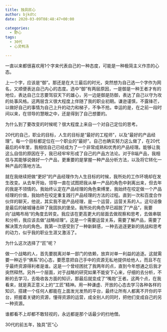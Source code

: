 ```yaml
---
title: 独具匠心
author: bjkdtc
date: 2020-03-09T08:48:47+00:00

categories:
  - 野心
tags:
  - 30代
  - 心灵鸭汤

---
```

一直以来都很喜欢用1个字来代表自己的一种态度，可能是一种极简主义作祟的心态。

上一个字，应该是“御”。那还是在大三最后的时光，突然想为自己选一个字作为网名，又顺便表达自己内心的态度。选中“御”有两层原因，一是御是一种王者才有的地位，表达自己立志要驾驭天下的雄心，另一边是御是防御，表达了自己以守为攻的处事风格。这两层含义很大程度上伴随了我的职业初期。谦逊谨慎，不露锋芒，以做好自己的事情为自己上升的动力和梯子，不争不抢。幸运的是，在之前一段时间以来，在领导的慧眼之中，还是得到了自己想要的。

为什么到了要改变的时候呢？很大程度上来自一个对自己定位的思考。

20代的自己，职业的目标，人生的目标是“最好的工程师”，以及“最好的产品经理”。每一个目标都定位在一个职业的“最好”。自己也确实努力这么做了，在20代最后的4年里，我相信自己已经成为了一个非常成熟和优秀的产品经理。能够让我这么自信的原因在于，我已经牢牢形成了自己的产品方法论。对于B端产品，我相信与其能够说做好一个产品，更重要的是掌握一种产品分析方法，以及将它转化一种产品的落地方法。

就在我继续把做“更好”的产品经理作为人生目标的时候，我所处的工作环境却在发生改变。从去年开始，领导一直在试图把我从单一产品的角色中剥离出来，但去年的我是不领情的。我始终认定在产品经理的角色束缚里，我始终在咬定做一个产品经理的价值，我始终在咬定重复践行产品经理的方法的过程。直到一次和百度合作伙伴的聊天，他说，其实我不是产品经理，是一个运营，运营关系的人。这句话像是最后的破城锤击碎了我固执的堡垒。我所处的角色早已超脱了“产品“，我要向”战略布局“的角度去转变。我应该在更高更大的层面去做观察和思考，去做串联和分析，我应该去做”战略经理“。这是一个需要运营关系，需要了解产品，需要了解决策方向的角色。我第一次感受到了一种新鲜感，一种去追逐更新的挑战和思考的动力，似乎我的职业生涯又激活了。

为什么这次选择了“匠”呢？

做一个战略的人，首先要脱离对单一部门的依赖，放弃对单一利益的追逐。这就需要一种近乎“佛系”的心态，要愿意把自己手中的资源无私地提供给他人，而且不在乎最终资源得利者是谁。这是一个曾经困扰了我两年的点，直到今年想通之后我才突然释然。另外一个层面，对于战略的研究如果不能安下心来，仔细的去分析，不断的去学习，去吸收各方面的知识，那最后就变成了“嘴炮”王者。这两个点，在我看来，就是真正意义上的“工匠”精神。用一种谦虚、开放的心态去学习各种各样的知识，搭建一个任何人都能在上面发光发热的平台，最终让所有人都离不开你的平台，把握着关键的资源，懂得资源的运营，成全别人的同时，把他们变成自己的另一种资源。

谁都看不上却都不敢轻视的，永远都是那个话最少的扫地僧。

30代的前五年，独具”匠“心